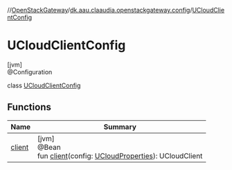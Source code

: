//[OpenStackGateway](../../../index.md)/[dk.aau.claaudia.openstackgateway.config](../index.md)/[UCloudClientConfig](index.md)

# UCloudClientConfig

[jvm]\
@Configuration

class [UCloudClientConfig](index.md)

## Functions

| Name | Summary |
|---|---|
| [client](client.md) | [jvm]<br>@Bean<br>fun [client](client.md)(config: [UCloudProperties](../-u-cloud-properties/index.md)): UCloudClient |
